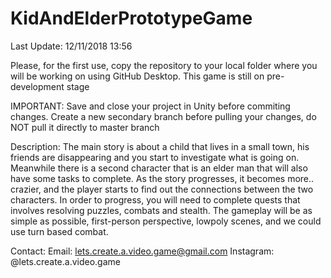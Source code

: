 # KidAndElderPrototypeGame

Last Update: 12/11/2018 13:56

Please, for the first use, copy the repository to your local folder where you will be working on using GitHub Desktop.
This game is still on pre-development stage

IMPORTANT: Save and close your project in Unity before commiting changes. Create a new secondary branch before pulling your changes, do NOT pull it directly to master branch

Description: The main story is about a child that lives in a small town, his friends are disappearing and you start to investigate what is going on. Meanwhile there is a second character that is an elder man that will also have some tasks to complete. As the story progresses, it becomes more.. crazier,  and the player starts to find out the connections between the two characters. In order to progress, you will need to complete quests that involves resolving puzzles, combats and stealth. The gameplay will be as simple as possible, first-person perspective, lowpoly scenes, and we could use turn based combat.


Contact:
Email: lets.create.a.video.game@gmail.com
Instagram: @lets.create.a.video.game

